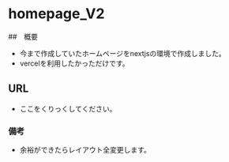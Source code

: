 # homepage_V2

##　概要
- 今まで作成していたホームページをnextjsの環境で作成しました。
- vercelを利用したかっただけです。

## URL
- ここをくりっくしてください。

### 備考
- 余裕ができたらレイアウト全変更します。